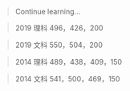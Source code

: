 > Continue learning...

> 2019 理科 496，426，200

> 2019 文科 550，504，200

> 2014 理科 489，438，409，150

> 2014 文科 541，500，469，150